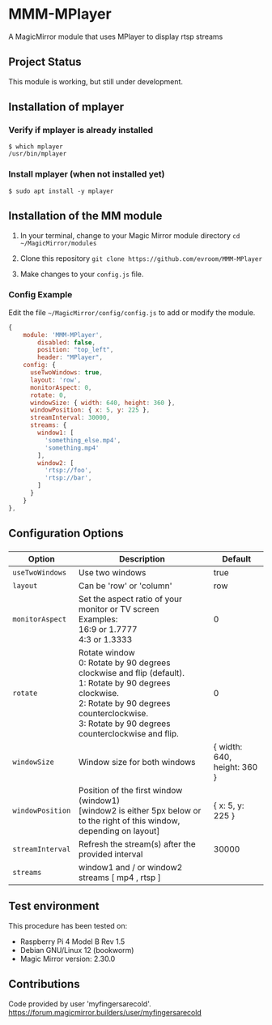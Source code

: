 # MMM-MPlayer
A MagicMirror module that uses MPlayer to display rtsp streams

## Project Status
This module is working, but still under development.

## Installation of mplayer
### Verify if mplayer is already installed
```shell
$ which mplayer
/usr/bin/mplayer
```
### Install mplayer (when not installed yet)

```shell
$ sudo apt install -y mplayer
```

## Installation of the MM module
1. In your terminal, change to your Magic Mirror module directory `cd ~/MagicMirror/modules`

2. Clone this repository `git clone https://github.com/evroom/MMM-MPlayer`

3. Make changes to your `config.js` file.
### Config Example
Edit the file `~/MagicMirror/config/config.js` to add or modify the module.
```javascript
{
	module: 'MMM-MPlayer',
        disabled: false,
        position: "top_left",
        header: "MPlayer",
	config: {
	  useTwoWindows: true,
	  layout: 'row',
	  monitorAspect: 0,
	  rotate: 0,
	  windowSize: { width: 640, height: 360 },
	  windowPosition: { x: 5, y: 225 },
	  streamInterval: 30000,
	  streams: {
		window1: [
		  'something_else.mp4',
		  'something.mp4'
		],
		window2: [
		  'rtsp://foo',
		  'rtsp://bar',
		]
	  }
	}
},
```
## Configuration Options 
###
| Option | Description | Default |
| ------------- | ------------- | ------------- |
| `useTwoWindows`  | Use two windows | true |
| `layout`  | Can be 'row' or 'column' | row |
| `monitorAspect`  | Set the aspect ratio of your monitor or TV screen<br>Examples:<br>16:9 or 1.7777<br>4:3 or 1.3333<br> | 0 |
| `rotate`  | Rotate window<br>0: Rotate by 90 degrees clockwise and flip (default).<br>1: Rotate by 90 degrees clockwise.<br>2: Rotate by 90 degrees counterclockwise.<br>3: Rotate by 90 degrees counterclockwise and flip. | 0 |
| `windowSize`  | Window size for both windows | { width: 640, height: 360 } |
| `windowPosition`  | Position of the first window (window1)<br>[window2 is either 5px below or to the right of this window, depending on layout] | { x: 5, y: 225 } |
| `streamInterval`  | Refresh the stream(s) after the provided interval | 30000 |
| `streams`  | window1 and / or window2 streams [ mp4 , rtsp ]  |  |

## Test environment
This procedure has been tested on:

- Raspberry Pi 4 Model B Rev 1.5
- Debian GNU/Linux 12 (bookworm)
- Magic Mirror version: 2.30.0

## Contributions
Code provided by user 'myfingersarecold'.<br>
https://forum.magicmirror.builders/user/myfingersarecold
